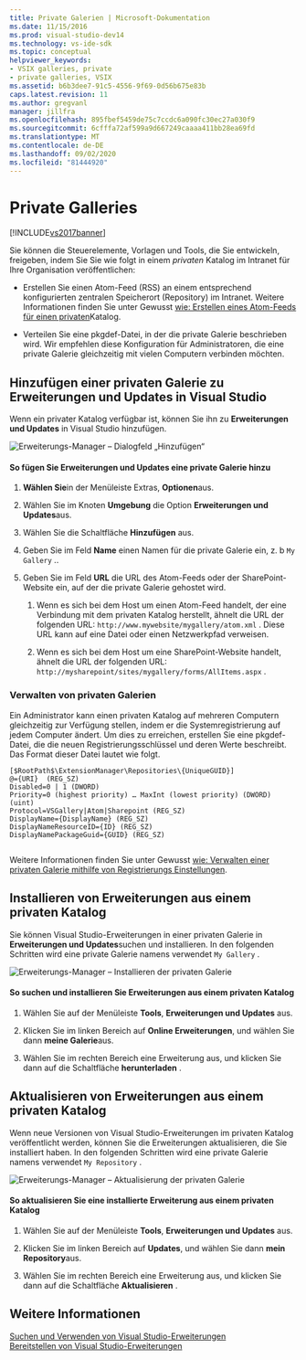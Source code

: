 ```yaml
---
title: Private Galerien | Microsoft-Dokumentation
ms.date: 11/15/2016
ms.prod: visual-studio-dev14
ms.technology: vs-ide-sdk
ms.topic: conceptual
helpviewer_keywords:
- VSIX galleries, private
- private galleries, VSIX
ms.assetid: b6b3dee7-91c5-4556-9f69-0d56b675e83b
caps.latest.revision: 11
ms.author: gregvanl
manager: jillfra
ms.openlocfilehash: 895fbef5459de75c7ccdc6a090fc30ec27a030f9
ms.sourcegitcommit: 6cfffa72af599a9d667249caaaa411bb28ea69fd
ms.translationtype: MT
ms.contentlocale: de-DE
ms.lasthandoff: 09/02/2020
ms.locfileid: "81444920"
---
```

# <a name="private-galleries"></a>Private Galleries
[!INCLUDE[vs2017banner](../includes/vs2017banner.md)]

Sie können die Steuerelemente, Vorlagen und Tools, die Sie entwickeln, freigeben, indem Sie Sie wie folgt in einem *privaten* Katalog im Intranet für Ihre Organisation veröffentlichen:  
  
- Erstellen Sie einen Atom-Feed (RSS) an einem entsprechend konfigurierten zentralen Speicherort (Repository) im Intranet. Weitere Informationen finden Sie unter Gewusst [wie: Erstellen eines Atom-Feeds für einen privaten](../extensibility/how-to-create-an-atom-feed-for-a-private-gallery.md)Katalog.  
  
- Verteilen Sie eine pkgdef-Datei, in der die private Galerie beschrieben wird. Wir empfehlen diese Konfiguration für Administratoren, die eine private Galerie gleichzeitig mit vielen Computern verbinden möchten.  
  
## <a name="adding-a-private-gallery-to-extensions-and-updates-in-visual-studio"></a>Hinzufügen einer privaten Galerie zu Erweiterungen und Updates in Visual Studio  
 Wenn ein privater Katalog verfügbar ist, können Sie ihn zu **Erweiterungen und Updates** in Visual Studio hinzufügen.  
  
 ![Erweiterungs-Manager – Dialogfeld „Hinzufügen“](../extensibility/media/em-adddialog.png "EM_AddDialog")  
  
#### <a name="to-add-a-private-gallery-to-extensions-and-updates"></a>So fügen Sie Erweiterungen und Updates eine private Galerie hinzu  
  
1. **Wählen Sie**in der Menüleiste Extras, **Optionen**aus.  
  
2. Wählen Sie im Knoten **Umgebung** die Option **Erweiterungen und Updates**aus.  
  
3. Wählen Sie die Schaltfläche **Hinzufügen** aus.  
  
4. Geben Sie im Feld **Name** einen Namen für die private Galerie ein, z. b `My Gallery` ..  
  
5. Geben Sie im Feld **URL** die URL des Atom-Feeds oder der SharePoint-Website ein, auf der die private Galerie gehostet wird.  
  
    1. Wenn es sich bei dem Host um einen Atom-Feed handelt, der eine Verbindung mit dem privaten Katalog herstellt, ähnelt die URL der folgenden URL: `http://www.mywebsite/mygallery/atom.xml` .  Diese URL kann auf eine Datei oder einen Netzwerkpfad verweisen.  
  
    2. Wenn es sich bei dem Host um eine SharePoint-Website handelt, ähnelt die URL der folgenden URL: `http://mysharepoint/sites/mygallery/forms/AllItems.aspx` .  
  
### <a name="managing-private-galleries"></a>Verwalten von privaten Galerien  
 Ein Administrator kann einen privaten Katalog auf mehreren Computern gleichzeitig zur Verfügung stellen, indem er die Systemregistrierung auf jedem Computer ändert. Um dies zu erreichen, erstellen Sie eine pkgdef-Datei, die die neuen Registrierungsschlüssel und deren Werte beschreibt.  Das Format dieser Datei lautet wie folgt.  
  
```  
[$RootPath$\ExtensionManager\Repositories\{UniqueGUID}]  
@={URI}  (REG_SZ)  
Disabled=0 | 1 (DWORD)  
Priority=0 (highest priority) … MaxInt (lowest priority) (DWORD) (uint)  
Protocol=VSGallery|Atom|Sharepoint (REG_SZ)  
DisplayName={DisplayName} (REG_SZ)  
DisplayNameResourceID={ID} (REG_SZ)  
DisplayNamePackageGuid={GUID} (REG_SZ)  
  
```  
  
 Weitere Informationen finden Sie unter Gewusst [wie: Verwalten einer privaten Galerie mithilfe von Registrierungs Einstellungen](../extensibility/how-to-manage-a-private-gallery-by-using-registry-settings.md).  
  
## <a name="installing-extensions-from-a-private-gallery"></a>Installieren von Erweiterungen aus einem privaten Katalog  
 Sie können Visual Studio-Erweiterungen in einer privaten Galerie in **Erweiterungen und Updates**suchen und installieren. In den folgenden Schritten wird eine private Galerie namens verwendet `My Gallery` .  
  
 ![Erweiterungs-Manager – Installieren der privaten Galerie](../extensibility/media/em.png "EM_")  
  
#### <a name="to-search-for-and-install-extensions-from-a-private-gallery"></a>So suchen und installieren Sie Erweiterungen aus einem privaten Katalog  
  
1. Wählen Sie auf der Menüleiste **Tools**, **Erweiterungen und Updates** aus.  
  
2. Klicken Sie im linken Bereich auf **Online Erweiterungen**, und wählen Sie dann **meine Galerie**aus.  
  
3. Wählen Sie im rechten Bereich eine Erweiterung aus, und klicken Sie dann auf die Schaltfläche **herunterladen** .  
  
## <a name="updating-extensions-from-a-private-gallery"></a>Aktualisieren von Erweiterungen aus einem privaten Katalog  
 Wenn neue Versionen von Visual Studio-Erweiterungen im privaten Katalog veröffentlicht werden, können Sie die Erweiterungen aktualisieren, die Sie installiert haben. In den folgenden Schritten wird eine private Galerie namens verwendet `My Repository` .  
  
 ![Erweiterungs-Manager – Aktualisierung der privaten Galerie](../extensibility/media/em-update.png "EM_Update")  
  
#### <a name="to-update-an-installed-extension-from-a-private-gallery"></a>So aktualisieren Sie eine installierte Erweiterung aus einem privaten Katalog  
  
1. Wählen Sie auf der Menüleiste **Tools**, **Erweiterungen und Updates** aus.  
  
2. Klicken Sie im linken Bereich auf **Updates**, und wählen Sie dann **mein Repository**aus.  
  
3. Wählen Sie im rechten Bereich eine Erweiterung aus, und klicken Sie dann auf die Schaltfläche **Aktualisieren** .  
  
## <a name="see-also"></a>Weitere Informationen  
 [Suchen und Verwenden von Visual Studio-Erweiterungen](../ide/finding-and-using-visual-studio-extensions.md)   
 [Bereitstellen von Visual Studio-Erweiterungen](../extensibility/shipping-visual-studio-extensions.md)
